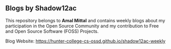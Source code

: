 ## Blogs by Shadow12ac
This repository belongs to __Amal Mittal__ and contains weekly blogs about my participation in the Open Source Community and my contribution to Free and Open Source Software (FOSS) Projects.

Blog Website: <https://hunter-college-cs-ossd.github.io/shadow12ac-weekly>

